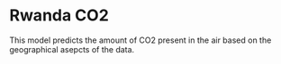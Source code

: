 # Rwanda CO2
This model predicts the amount of CO2 present in the air based on the geographical asepcts of the data.
